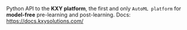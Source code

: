 Python API to the **KXY platform**, the first and only `AutoML platform` for **model-free** pre-learning and post-learning. Docs: https://docs.kxysolutions.com/
